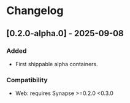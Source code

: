 # Changelog
## [0.2.0-alpha.0] - 2025-09-08
### Added
- First shippable alpha containers.
### Compatibility
- Web: requires Synapse >=0.2.0 <0.3.0
